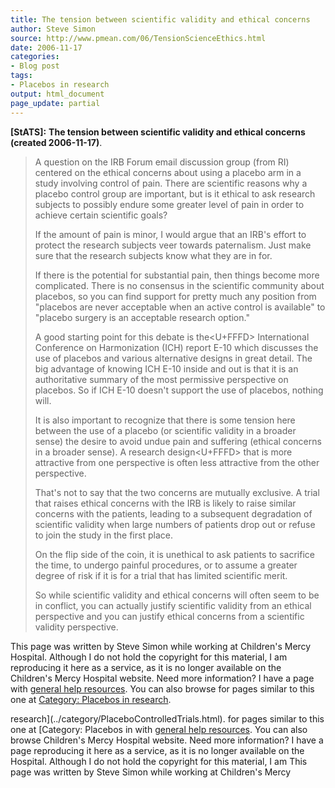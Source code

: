 ```yaml
---
title: The tension between scientific validity and ethical concerns
author: Steve Simon
source: http://www.pmean.com/06/TensionScienceEthics.html
date: 2006-11-17
categories:
- Blog post
tags:
- Placebos in research
output: html_document
page_update: partial
---
```

**[StATS]:** **The tension between scientific
validity and ethical concerns (created 2006-11-17)**.

> A question on the IRB Forum email discussion group (from RI) centered
> on the ethical concerns about using a placebo arm in a study involving
> control of pain. There are scientific reasons why a placebo control
> group are important, but is it ethical to ask research subjects to
> possibly endure some greater level of pain in order to achieve certain
> scientific goals?
>
> If the amount of pain is minor, I would argue that an IRB's effort to
> protect the research subjects veer towards paternalism. Just make sure
> that the research subjects know what they are in for.
>
> If there is the potential for substantial pain, then things become
> more complicated. There is no consensus in the scientific community
> about placebos, so you can find support for pretty much any position
> from "placebos are never acceptable when an active control is
> available" to "placebo surgery is an acceptable research option."
>
> A good starting point for this debate is the<U+FFFD> International Conference
> on Harmonization (ICH) report E-10 which discusses the use of placebos
> and various alternative designs in great detail. The big advantage of
> knowing ICH E-10 inside and out is that it is an authoritative summary
> of the most permissive perspective on placebos. So if ICH E-10
> doesn't support the use of placebos, nothing will.
>
> It is also important to recognize that there is some tension here
> between the use of a placebo (or scientific validity in a broader
> sense) the desire to avoid undue pain and suffering (ethical concerns
> in a broader sense). A research design<U+FFFD> that is more attractive from
> one perspective is often less attractive from the other perspective.
>
> That's not to say that the two concerns are mutually exclusive. A
> trial that raises ethical concerns with the IRB is likely to raise
> similar concerns with the patients, leading to a subsequent
> degradation of scientific validity when large numbers of patients drop
> out or refuse to join the study in the first place.
>
> On the flip side of the coin, it is unethical to ask patients to
> sacrifice the time, to undergo painful procedures, or to assume a
> greater degree of risk if it is for a trial that has limited
> scientific merit.
>
> So while scientific validity and ethical concerns will often seem to
> be in conflict, you can actually justify scientific validity from an
> ethical perspective and you can justify ethical concerns from a
> scientific validity perspective.

This page was written by Steve Simon while working at Children's Mercy
Hospital. Although I do not hold the copyright for this material, I am
reproducing it here as a service, as it is no longer available on the
Children's Mercy Hospital website. Need more information? I have a page
with [general help resources](../GeneralHelp.html). You can also browse
for pages similar to this one at [Category: Placebos in
research](../category/PlaceboControlledTrials.html).
<!---More--->
research](../category/PlaceboControlledTrials.html).
for pages similar to this one at [Category: Placebos in
with [general help resources](../GeneralHelp.html). You can also browse
Children's Mercy Hospital website. Need more information? I have a page
reproducing it here as a service, as it is no longer available on the
Hospital. Although I do not hold the copyright for this material, I am
This page was written by Steve Simon while working at Children's Mercy

<!---Do not use
**[StATS]:** **The tension between scientific
This page was written by Steve Simon while working at Children's Mercy
Hospital. Although I do not hold the copyright for this material, I am
reproducing it here as a service, as it is no longer available on the
Children's Mercy Hospital website. Need more information? I have a page
with [general help resources](../GeneralHelp.html). You can also browse
for pages similar to this one at [Category: Placebos in
research](../category/PlaceboControlledTrials.html).
page_update: partial
--->

